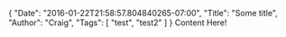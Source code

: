 {
  "Date": "2016-01-22T21:58:57.804840265-07:00",
  "Title": "Some title",
  "Author": "Craig",
  "Tags": [
    "test",
    "test2"
  ]
}
Content Here!